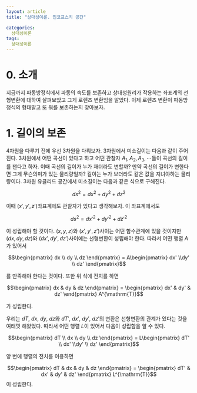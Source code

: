 ```yaml
---
layout: article
title: "상대성이론. 민코프스키 공간"

categories:
  상대성이론
tags:
  상대성이론
---
```


# 0. 소개    

지금까지 파동방정식에서 파동의 속도를 보존하고 상대성원리가 작용하는 좌표계의 선형변환에 대하여 살펴보았고 그게 로렌츠 변환임을 알았다. 이제 로렌츠 변환이 파동방정식의 형태말고 또 뭐를 보존하는지 찾아보자.

# 1. 길이의 보존

4차원을 다루기 전에 우선 3차원을 다뤄보자. 3차원에서 미소길이는 다음과 같이 주어진다. 3차원에서 어떤 곡선이 있다고 하고 어떤 관찰자 $A_1 ,A_2, A_3, \cdots$들이 곡선의 길이를 잰다고 하자. 이때 곡선의 길이가 누가 재더라도 변할까? 만약 곡선의 길이가 변한다면 그게 무슨의미가 있는 물리량일까? 길이는 누가 보더라도 같은 값을 지녀야하는 물리량이다. 3차원 유클리드 공간에서 미소길이는 다음과 같은 식으로 구해진다.

$$ds^2 = dx^2 + dy^2 + dz^2$$

이때 $(x', y', z')$좌표계에도 관찰자가 있다고 생각해보자. 이 좌표계에서도 

$$ds^2 = {dx'}^2 + {dy'}^2 + {dz'}^2$$

이 성립해야 할 것이다. $(x, y, z)$와 $(x', y', z')$사이는 어떤 함수관계에 있을 것이지만 $(dx, dy, dz)$와 $(dx', dy', dz')$사이에는 선형변환이 성립해야 한다. 따라서 어떤 행렬 $A$가 있어서 

$$\begin{pmatrix} dx \\ dy \\ dz \end{pmatrix} = A\begin{pmatrix} dx' \\dy' \\ dz' \end{pmatrix}$$

를 만족해야 한다는 것이다. 또한 위 식에 전치를 하면

$$\begin{pmatrix} dx & dy & dz \end{pmatrix} = \begin{pmatrix} dx' & dy' & dz' \end{pmatrix} A^{\mathrm{T}}$$

가 성립한다. 








우리는 $dT, \ dx, \ dy, \ dz$와 $dT', \ dx', \ dy', \ dz'$의 변환은 선형변환의 관계가 있다는 것을 여태껏 해왔었다. 따라서 어떤 행렬 $L$이 있어서 다음이 성립함을 알 수 있다.

$$\begin{pmatrix} dT \\ dx \\ dy \\ dz \end{pmatrix} = L\begin{pmatrix} dT' \\ dx' \\dy' \\ dz' \end{pmatrix}$$

양 변에 행렬의 전치를 이용하면

$$\begin{pmatrix} dT & dx & dy & dz \end{pmatrix} = \begin{pmatrix} dT' & dx' & dy' & dz' \end{pmatrix} L^{\mathrm{T}}$$
이 성립한다. 
